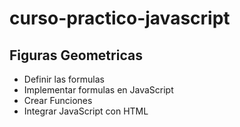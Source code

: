 # curso-practico-javascript

## Figuras Geometricas

- Definir las formulas
- Implementar formulas en JavaScript
- Crear Funciones
- Integrar JavaScript con HTML
